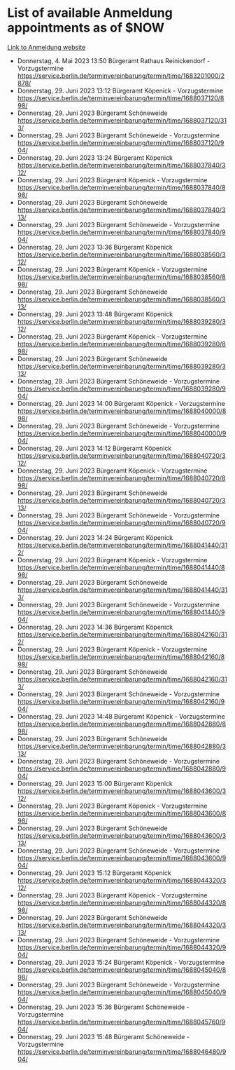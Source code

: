 # List of available Anmeldung appointments as of $NOW
[Link to Anmeldung website](https://service.berlin.de/terminvereinbarung/termin/tag.php?termin=1&anliegen[]=120686&dienstleisterlist=122210,122217,327316,122219,327312,122227,327314,122231,327346,122243,327348,122254,122252,329742,122260,329745,122262,329748,122271,327278,122273,327274,122277,327276,330436,122280,327294,122282,327290,122284,327292,122291,327270,122285,327266,122286,327264,122296,327268,150230,329760,122297,327286,122294,327284,122312,329763,122314,329775,122304,327330,122311,327334,122309,327332,317869,122281,327352,122279,329772,122283,122276,327324,122274,327326,122267,329766,122246,327318,122251,327320,122257,327322,122208,327298,122226,327300&herkunft=http%3A%2F%2Fservice.berlin.de%2Fdienstleistung%2F120686%2F)
- Donnerstag, 4. Mai 2023 13:50 Bürgeramt Rathaus Reinickendorf - Vorzugstermine https://service.berlin.de/terminvereinbarung/termin/time/1683201000/2878/
- Donnerstag, 29. Juni 2023 13:12 Bürgeramt Köpenick - Vorzugstermine https://service.berlin.de/terminvereinbarung/termin/time/1688037120/898/
- Donnerstag, 29. Juni 2023  Bürgeramt Schöneweide https://service.berlin.de/terminvereinbarung/termin/time/1688037120/313/
- Donnerstag, 29. Juni 2023  Bürgeramt Schöneweide - Vorzugstermine https://service.berlin.de/terminvereinbarung/termin/time/1688037120/904/
- Donnerstag, 29. Juni 2023 13:24 Bürgeramt Köpenick https://service.berlin.de/terminvereinbarung/termin/time/1688037840/312/
- Donnerstag, 29. Juni 2023  Bürgeramt Köpenick - Vorzugstermine https://service.berlin.de/terminvereinbarung/termin/time/1688037840/898/
- Donnerstag, 29. Juni 2023  Bürgeramt Schöneweide https://service.berlin.de/terminvereinbarung/termin/time/1688037840/313/
- Donnerstag, 29. Juni 2023  Bürgeramt Schöneweide - Vorzugstermine https://service.berlin.de/terminvereinbarung/termin/time/1688037840/904/
- Donnerstag, 29. Juni 2023 13:36 Bürgeramt Köpenick https://service.berlin.de/terminvereinbarung/termin/time/1688038560/312/
- Donnerstag, 29. Juni 2023  Bürgeramt Köpenick - Vorzugstermine https://service.berlin.de/terminvereinbarung/termin/time/1688038560/898/
- Donnerstag, 29. Juni 2023  Bürgeramt Schöneweide https://service.berlin.de/terminvereinbarung/termin/time/1688038560/313/
- Donnerstag, 29. Juni 2023 13:48 Bürgeramt Köpenick https://service.berlin.de/terminvereinbarung/termin/time/1688039280/312/
- Donnerstag, 29. Juni 2023  Bürgeramt Köpenick - Vorzugstermine https://service.berlin.de/terminvereinbarung/termin/time/1688039280/898/
- Donnerstag, 29. Juni 2023  Bürgeramt Schöneweide https://service.berlin.de/terminvereinbarung/termin/time/1688039280/313/
- Donnerstag, 29. Juni 2023  Bürgeramt Schöneweide - Vorzugstermine https://service.berlin.de/terminvereinbarung/termin/time/1688039280/904/
- Donnerstag, 29. Juni 2023 14:00 Bürgeramt Köpenick - Vorzugstermine https://service.berlin.de/terminvereinbarung/termin/time/1688040000/898/
- Donnerstag, 29. Juni 2023  Bürgeramt Schöneweide - Vorzugstermine https://service.berlin.de/terminvereinbarung/termin/time/1688040000/904/
- Donnerstag, 29. Juni 2023 14:12 Bürgeramt Köpenick https://service.berlin.de/terminvereinbarung/termin/time/1688040720/312/
- Donnerstag, 29. Juni 2023  Bürgeramt Köpenick - Vorzugstermine https://service.berlin.de/terminvereinbarung/termin/time/1688040720/898/
- Donnerstag, 29. Juni 2023  Bürgeramt Schöneweide https://service.berlin.de/terminvereinbarung/termin/time/1688040720/313/
- Donnerstag, 29. Juni 2023  Bürgeramt Schöneweide - Vorzugstermine https://service.berlin.de/terminvereinbarung/termin/time/1688040720/904/
- Donnerstag, 29. Juni 2023 14:24 Bürgeramt Köpenick https://service.berlin.de/terminvereinbarung/termin/time/1688041440/312/
- Donnerstag, 29. Juni 2023  Bürgeramt Köpenick - Vorzugstermine https://service.berlin.de/terminvereinbarung/termin/time/1688041440/898/
- Donnerstag, 29. Juni 2023  Bürgeramt Schöneweide https://service.berlin.de/terminvereinbarung/termin/time/1688041440/313/
- Donnerstag, 29. Juni 2023  Bürgeramt Schöneweide - Vorzugstermine https://service.berlin.de/terminvereinbarung/termin/time/1688041440/904/
- Donnerstag, 29. Juni 2023 14:36 Bürgeramt Köpenick https://service.berlin.de/terminvereinbarung/termin/time/1688042160/312/
- Donnerstag, 29. Juni 2023  Bürgeramt Köpenick - Vorzugstermine https://service.berlin.de/terminvereinbarung/termin/time/1688042160/898/
- Donnerstag, 29. Juni 2023  Bürgeramt Schöneweide https://service.berlin.de/terminvereinbarung/termin/time/1688042160/313/
- Donnerstag, 29. Juni 2023  Bürgeramt Schöneweide - Vorzugstermine https://service.berlin.de/terminvereinbarung/termin/time/1688042160/904/
- Donnerstag, 29. Juni 2023 14:48 Bürgeramt Köpenick - Vorzugstermine https://service.berlin.de/terminvereinbarung/termin/time/1688042880/898/
- Donnerstag, 29. Juni 2023  Bürgeramt Schöneweide https://service.berlin.de/terminvereinbarung/termin/time/1688042880/313/
- Donnerstag, 29. Juni 2023  Bürgeramt Schöneweide - Vorzugstermine https://service.berlin.de/terminvereinbarung/termin/time/1688042880/904/
- Donnerstag, 29. Juni 2023 15:00 Bürgeramt Köpenick https://service.berlin.de/terminvereinbarung/termin/time/1688043600/312/
- Donnerstag, 29. Juni 2023  Bürgeramt Köpenick - Vorzugstermine https://service.berlin.de/terminvereinbarung/termin/time/1688043600/898/
- Donnerstag, 29. Juni 2023  Bürgeramt Schöneweide https://service.berlin.de/terminvereinbarung/termin/time/1688043600/313/
- Donnerstag, 29. Juni 2023  Bürgeramt Schöneweide - Vorzugstermine https://service.berlin.de/terminvereinbarung/termin/time/1688043600/904/
- Donnerstag, 29. Juni 2023 15:12 Bürgeramt Köpenick https://service.berlin.de/terminvereinbarung/termin/time/1688044320/312/
- Donnerstag, 29. Juni 2023  Bürgeramt Köpenick - Vorzugstermine https://service.berlin.de/terminvereinbarung/termin/time/1688044320/898/
- Donnerstag, 29. Juni 2023  Bürgeramt Schöneweide https://service.berlin.de/terminvereinbarung/termin/time/1688044320/313/
- Donnerstag, 29. Juni 2023  Bürgeramt Schöneweide - Vorzugstermine https://service.berlin.de/terminvereinbarung/termin/time/1688044320/904/
- Donnerstag, 29. Juni 2023 15:24 Bürgeramt Köpenick - Vorzugstermine https://service.berlin.de/terminvereinbarung/termin/time/1688045040/898/
- Donnerstag, 29. Juni 2023  Bürgeramt Schöneweide - Vorzugstermine https://service.berlin.de/terminvereinbarung/termin/time/1688045040/904/
- Donnerstag, 29. Juni 2023 15:36 Bürgeramt Schöneweide - Vorzugstermine https://service.berlin.de/terminvereinbarung/termin/time/1688045760/904/
- Donnerstag, 29. Juni 2023 15:48 Bürgeramt Schöneweide - Vorzugstermine https://service.berlin.de/terminvereinbarung/termin/time/1688046480/904/
